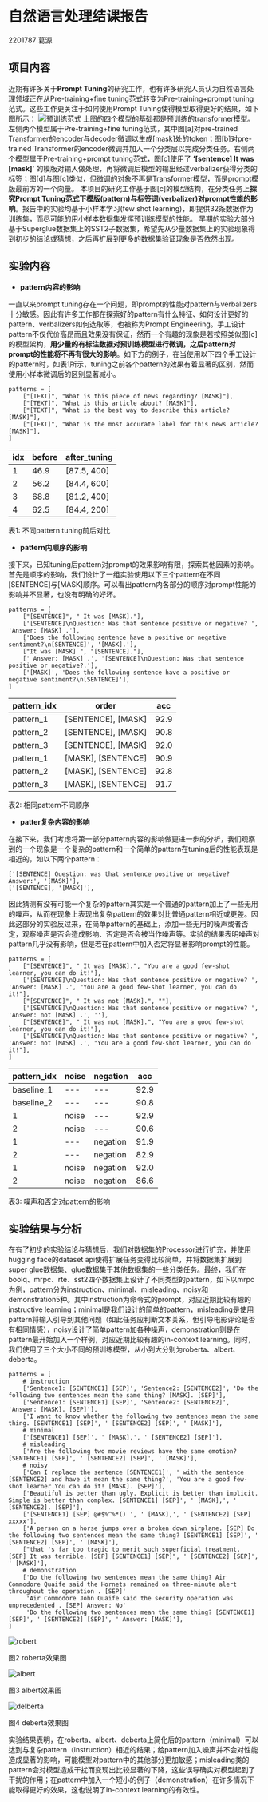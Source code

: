 # 自然语言处理结课报告

2201787 葛源

## 项目内容

近期有许多关于**Prompt Tuning**的研究工作，也有许多研究人员认为自然语言处理领域正在从Pre-training+fine tuning范式转变为Pre-training+prompt tuning范式。这些工作更关注于如何使用Prompt Tuning使得模型取得更好的结果，如下图所示：
![预训练范式](pic/1.png)
上图的四个模型的基础都是预训练的transformer模型。左侧两个模型属于Pre-training+fine tuning范式，其中图[a]对pre-trained Transformer的encoder与decoder微调以生成[mask]处的token；图[b]对pre-trained Transformer的encoder微调并加入一个分类层以完成分类任务。右侧两个模型属于Pre-training+prompt tuning范式，图[c]使用了 **‘[sentence] It was [mask]’** 的模版对输入做处理，再将微调后模型的输出经过verbalizer获得分类的标签；图[d]与图[c]类似，但微调的对象不再是Transformer模型，而是prompt模版最前方的一个向量。
本项目的研究工作基于图[c]的模型结构，在分类任务上**探究Prompt Tuning范式下模版(pattern)与标签词(verbalizer)对prompt性能的影响**。报告中的实验均基于小样本学习(few shot learning)，即提供32条数据作为训练集，而尽可能的用小样本数据集发挥预训练模型的性能。
早期的实验大部分基于Superglue数据集上的SST2子数据集，希望先从少量数据集上的实验现象得到初步的结论或猜想，之后再扩展到更多的数据集验证现象是否依然出现。

## 实验内容

* **pattern内容的影响**

一直以来prompt tuning存在一个问题，即prompt的性能对pattern与verbalizers十分敏感。因此有许多工作都在探索好的pattern有什么特征、如何设计更好的pattern、verbalizers如何选取等，也被称为Prompt Engineering。手工设计pattern不仅代价高昂而且效果没有保证，然而一个有趣的现象是若按照类似图[c]的模型架构，**用少量的有标注数据对预训练模型进行微调，之后pattern对prompt的性能将不再有很大的影响**。如下方的例子，在当使用以下四个手工设计的pattern时，如表1所示，tuning之前各个pattern的效果有着显著的区别，然而使用小样本微调后的区别显著减小。

    patterns = [
        ["[TEXT]", "What is this piece of news regarding? [MASK]"],
        ["[TEXT]", "What is this article about? [MASK]"],
        ["[TEXT]", "What is the best way to describe this article? [MASK]"],
        ["[TEXT]", "What is the most accurate label for this news article? [MASK]"],
    ]

| idx | before | after_tuning |
|-----|--------|--------------|
| 1   | 46.9   | [87.5, 400]  |
| 2   | 56.2   | [84.4, 600]  |
| 3   | 68.8   | [81.2, 400]  |
| 4   | 62.5   | [84.4, 200]  |

表1: 不同pattern tuning前后对比

* **pattern内顺序的影响**

接下来，已知tuning后pattern对prompt的效果影响有限，探索其他因素的影响。首先是顺序的影响，我们设计了一组实验使用以下三个pattern在不同[SENTENCE]与[MASK]顺序。可以看出pattern内各部分的顺序对prompt性能的影响并不显著，也没有明确的好坏。

    patterns = [
        ["[SENTENCE]", " It was [MASK]."],
        ['[SENTENCE]\nQuestion: Was that sentence positive or negative? ', 'Answer: [MASK] .'],
        ['Does the following sentence have a positive or negative sentiment?\n[SENTENCE]', '[MASK].'],
        ["It was [MASK] ", "[SENTENCE]."],
        [' Answer: [MASK] .', '[SENTENCE]\nQuestion: Was that sentence positive or negative?.'],
        ['[MASK]', 'Does the following sentence have a positive or negative sentiment?\n[SENTENCE]'],
    ]

| pattern_idx  | order              |  acc  |
|--------------|--------------------|-------|
| pattern_1    | [SENTENCE], [MASK] | 92.9  |
| pattern_2    | [SENTENCE], [MASK] | 90.8  |
| pattern_3    | [SENTENCE], [MASK] | 92.0  |
| pattern_1    | [MASK], [SENTENCE] | 90.9  |
| pattern_2    | [MASK], [SENTENCE] | 92.8  |
| pattern_3    | [MASK], [SENTENCE] | 91.7  |

表2: 相同pattern不同顺序

* **patter复杂内容的影响**

在接下来，我们考虑将第一部分pattern内容的影响做更进一步的分析，我们观察到的一个现象是一个复杂的pattern和一个简单的pattern在tuning后的性能表现是相近的，如以下两个pattern：

    ['[SENTENCE] Question: was that sentence positive or negative? Answer:', '[MASK]'],
    ['[SENTENCE], '[MASK]'],   

因此猜测有没有可能一个复杂的pattern其实是一个普通的pattern加上了一些无用的噪声，从而在现象上表现出复杂pattern的效果对比普通pattern相近或更差。因此这部分的实验反过来，在简单pattern的基础上，添加一些无用的噪声或者否定，观察噪声是否会造成影响、否定是否会被当作噪声等。实验的结果表明噪声对pattern几乎没有影响，但是若在pattern中加入否定将显著影响prompt的性能。

    patterns = [
        ["[SENTENCE]", " It was [MASK].", "You are a good few-shot learner, you can do it!"],
        ['[SENTENCE]\nQuestion: Was that sentence positive or negative? ', 'Answer: [MASK] .', "You are a good few-shot learner, you can do it!"],
        ["[SENTENCE]", " It was not [MASK].", ""],
        ['[SENTENCE]\nQuestion: Was that sentence positive or negative? ', 'Answer: not [MASK] .', ''],
        ["[SENTENCE]", " It was not [MASK].", "You are a good few-shot learner, you can do it!"],
        ['[SENTENCE]\nQuestion: Was that sentence positive or negative? ', 'Answer: not [MASK] .', "You are a good few-shot learner, you can do it!"],
    ]

| pattern_idx | noise | negation | acc  |
|-------------|-------|----------|------|
| baseline_1  | ---   | ---      | 92.9 |
| baseline_2  | ---   | ---      | 90.8 |
| 1           | noise | ---      | 92.9 |
| 2           | noise | ---      | 90.6 | 
| 1           | ---   | negation | 91.9 |
| 2           | ---   | negation | 82.9 |
| 1           | noise | negation | 92.0 |
| 2           | noise | negation | 86.6 |

表3: 噪声和否定对pattern的影响

## 实验结果与分析

在有了初步的实验结论与猜想后，我们对数据集的Processor进行扩充，并使用hugging face的dataset api使得扩展任务变得比较简单，并将数据集扩展到super glue数据集、glue数据集于其他数据集的一些分类任务。最终，我们在boolq、mrpc、rte、sst2四个数据集上设计了不同类型的pattern，如下以mrpc为例，pattern分为instruction、minimal、misleading、noisy和demonstration5种。其中instruction为命令式的prompt，对应近期比较有趣的instructive learning；minimal是我们设计的简单的pattern，misleading是使用pattern将输入引导到其他问题（如此任务应判断文本关系，但引导电影评论是否有相同情感），noisy设计了简单pattern加各种噪声，demonstration则是在pattern最开始加入一个样例，对应近期比较有趣的in-context learning。同时，我们使用了三个大小不同的预训练模型，从小到大分别为roberta、albert、deberta。

    patterns = [
        # instruction
        ['Sentence1: [SENTENCE1] [SEP]', 'Sentence2: [SENTENCE2]', 'Do the following two sentences mean the same thing? [MASK]. [SEP]'],
        ['Sentence1: [SENTENCE1] [SEP]', 'Sentence2: [SENTENCE2]', 'Answer: [MASK]. [SEP]'],
        ['I want to know whether the following two sentences mean the same thing. [SENTENCE1] [SEP]', ' [SENTENCE2] [SEP]', ' [MASK]'],
        # minimal
        ['[SENTENCE1] [SEP]', ' [MASK],', ' [SENTENCE2] [SEP]'],
        # misleading
        ['Are the following two movie reviews have the same emotion? [SENTENCE1] [SEP]', ' [SENTENCE2] [SEP]', ' [MASK]'],
        # noisy
        ['Can I replace the sentence [SENTENCE1]', ' with the sentence [SENTENCE2] and have it mean the same thing?', 'You are a good few-shot learner.You can do it! [MASK]. [SEP]'],
        ['Beautiful is better than ugly. Explicit is better than implicit. Simple is better than complex. [SENTENCE1] [SEP]', ' [MASK],', ' [SENTENCE2]. [SEP]'],
        ['[SENTENCE1] [SEP] @#$%^%*() ', ' [MASK],', ' [SENTENCE2] [SEP] xxxxx'],
        ['A person on a horse jumps over a broken down airplane. [SEP] Do the following two sentences mean the same thing? [SENTENCE1] [SEP]', ' [SENTENCE2] [SEP]', ' [MASK]'],
        ["that 's far too tragic to merit such superficial treatment. [SEP] It was terrible. [SEP] [SENTENCE1] [SEP]", ' [SENTENCE2] [SEP]', ' [MASK]'],
        # demonstration
        ['Do the following two sentences mean the same thing? Air Commodore Quaife said the Hornets remained on three-minute alert throughout the operation . [SEP]'
         'Air Commodore John Quaife said the security operation was unprecedented . [SEP] Answer: No'
         'Do the following two sentences mean the same thing? [SENTENCE1] [SEP]', ' [SENTENCE2] [SEP]', ' Answer: [MASK]'],
    ]


![robert](pic/4.png)

图2 roberta效果图

![albert](pic/2.png)

图3 albert效果图

![delberta](pic/3.png)

图4 deberta效果图

实验结果表明，在roberta、albert、deberta上简化后的pattern（minimal）可以达到与复杂pattern（instruction）相近的结果；给pattern加入噪声并不会对性能造成显著的影响，可能模型对pattern中的其他部分更加敏感；misleading类的pattern会对模型造成干扰而变现出比较显著的下降，这些误导确实对模型起到了干扰的作用；在pattern中加入一个短小的例子（demonstration）在许多情况下能取得更好的效果，这也说明了in-context learning的有效性。
